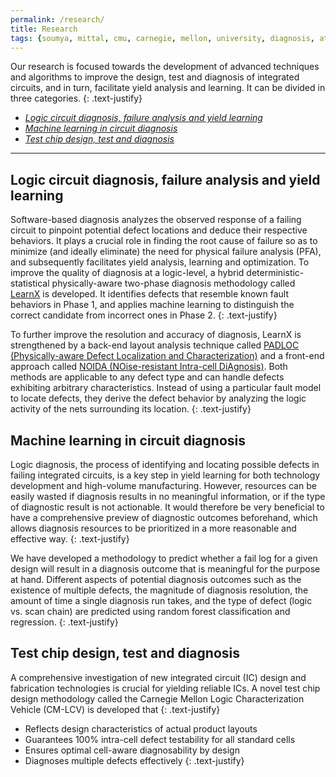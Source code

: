 ```yaml
---
permalink: /research/
title: Research
tags: {soumya, mittal, cmu, carnegie, mellon, university, diagnosis, atpg, yield, failure, pfa, machine learning, graduate, phd, roorkee, intel, globalfoundries}
---
```


Our research is focused towards the development of advanced techniques and algorithms to improve the design, test and diagnosis of integrated circuits, and in turn, facilitate yield analysis and learning. It can be divided in three categories.
{: .text-justify}
+ [*Logic circuit diagnosis, failure analysis and yield learning*](#1)
+ [*Machine learning in circuit diagnosis*](#2)
+ [*Test chip design, test and diagnosis*](#3)

---

## <a name="1"></a>Logic circuit diagnosis, failure analysis and yield learning

Software-based diagnosis analyzes the observed response of a failing circuit to pinpoint potential defect locations and deduce their respective behaviors. It plays a crucial role in finding the root cause of failure so as to minimize (and ideally eliminate) the need for physical failure analysis (PFA), and subsequently facilitates yield analysis, learning and optimization. To improve the quality of diagnosis at a logic-level, a hybrid deterministic-statistical physically-aware two-phase diagnosis methodology called [LearnX](https://ieeexplore.ieee.org/document/8791512) is developed. It identifies defects that resemble known fault behaviors in Phase 1, and applies machine learning to distinguish the correct candidate from incorrect ones in Phase 2.
{: .text-justify}

To further improve the resolution and accuracy of diagnosis, LearnX is strengthened by a back-end layout analysis technique called [PADLOC (Physically-aware Defect Localization and Characterization)](https://ieeexplore.ieee.org/document/8267889) and a front-end approach called [NOIDA (NOise-resistant Intra-cell DiAgnosis)](https://ieeexplore.ieee.org/document/8368664). Both methods are applicable to any defect type and can handle defects exhibiting arbitrary characteristics. Instead of using a particular fault model to locate defects, they derive the defect behavior by analyzing the logic activity of the nets surrounding its location.
{: .text-justify}

## <a name="2"></a>Machine learning in circuit diagnosis

Logic diagnosis, the process of identifying and locating possible defects in failing integrated circuits, is a key step in yield learning for both technology development and high-volume manufacturing. However, resources can be easily wasted if diagnosis results in no meaningful information, or if the type of diagnostic result is not actionable. It would therefore be very beneficial to have a comprehensive preview of diagnostic outcomes beforehand, which allows diagnosis resources to be prioritized in a more reasonable and effective way.
{: .text-justify}

We have developed a methodology to predict whether a fail log for a given design will result in a diagnosis outcome that is meaningful for the purpose at hand. Different aspects of potential diagnosis outcomes such as the existence of multiple defects, the magnitude of diagnosis resolution, the amount of time a single diagnosis run  takes, and the type of defect (logic vs. scan chain) are predicted using random forest classification and regression.
{: .text-justify}

## <a name="3"></a>Test chip design, test and diagnosis

A comprehensive investigation of new integrated circuit (IC) design and fabrication technologies is crucial for yielding reliable ICs. A novel test chip design methodology called the Carnegie Mellon Logic Characterization Vehicle (CM-LCV) is developed that
{: .text-justify}
+ Reflects design characteristics of actual product layouts
+ Guarantees 100% intra-cell defect testability for all standard cells
+ Ensures optimal cell-aware diagnosability by design
+ Diagnoses multiple defects effectively
{: .text-justify}
